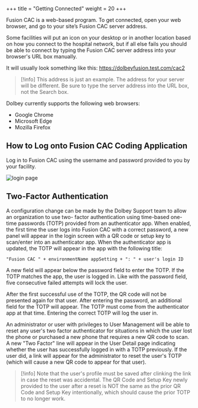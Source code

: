 +++
title = "Getting Connected"
weight = 20
+++

Fusion CAC is a web-based program. To get connected, open your web browser, and go to your site’s
Fusion CAC server address.

Some facilities will put an icon on your desktop or in another location based on how you connect to the
hospital network, but if all else fails you should be able to connect by typing the Fusion CAC server
address into your browser's URL box manually.

It will usually look something like this: https://dolbeyfusion.test.com/cac2

> [!info] 
> This address is just an example. The address for your server will be different. Be sure to type the
> server address into the URL box, not the Search box.

Dolbey currently supports the following web browsers:

- Google Chrome
- Microsoft Edge
- Mozilla Firefox

## How to Log onto Fusion CAC Coding Application

Log in to Fusion CAC using the username and password provided to you by your facility.

![login page](/images/image-004.jpg)

## Two-Factor Authentication

A configuration change can be made by the Dolbey Support team to allow an organization to use two-
factor authentication using time-based one-time passwords (TOTP) provided from an authenticator app.
When enabled, the first time the user logs into Fusion CAC with a correct password, a new panel will
appear in the login screen with a QR code or setup key to scan/enter into an authenticator app. When
the authenticator app is updated, the TOTP will appear in the app with the following title:

`"Fusion CAC " + environmentName appSetting + ": " + user's login ID`

A new field will appear below the password field to enter the TOTP. If the TOTP matches the app, the
user is logged in. Like with the password field, five consecutive failed attempts will lock the user.

After the first successful use of the TOTP, the QR code will not be presented again for that user. After
entering the password, an additional field for the TOTP will appear. The TOTP must come from the
authenticator app at that time. Entering the correct TOTP will log the user in.

An administrator or user with privileges to User Management will be able to reset any user's two factor
authenticator for situations in which the user lost the phone or purchased a new phone that requires a
new QR code to scan. A new "Two Factor" line will appear in the User Detail page indicating whether the
user has successfully logged in with a TOTP previously. If the user did, a link will appear for the
administrator to reset the user's TOTP (which will cause a new QR code to appear for that user).

> [!info]
> Note that the user's profile must be saved after clinking the link in case the reset was accidental. The
> QR Code and Setup Key newly provided to the user after a reset is NOT the same as the prior QR Code
> and Setup Key intentionally, which should cause the prior TOTP to no longer work.
